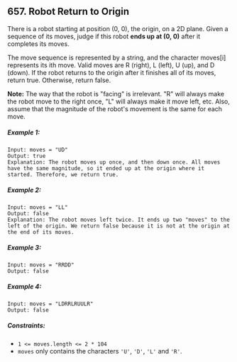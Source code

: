 ## 657. Robot Return to Origin

There is a robot starting at position (0, 0), the origin, on a 2D plane. Given a sequence of its moves, judge if this robot **ends up at (0, 0)** after it completes its moves.

The move sequence is represented by a string, and the character moves[i] represents its ith move. Valid moves are R (right), L (left), U (up), and D (down). If the robot returns to the origin after it finishes all of its moves, return true. Otherwise, return false.

**Note:** The way that the robot is "facing" is irrelevant. "R" will always make the robot move to the right once, "L" will always make it move left, etc. Also, assume that the magnitude of the robot's movement is the same for each move.

##### Example 1:
```
Input: moves = "UD"
Output: true
Explanation: The robot moves up once, and then down once. All moves have the same magnitude, so it ended up at the origin where it started. Therefore, we return true.
```
##### Example 2:
```
Input: moves = "LL"
Output: false
Explanation: The robot moves left twice. It ends up two "moves" to the left of the origin. We return false because it is not at the origin at the end of its moves.
```
##### Example 3:
```
Input: moves = "RRDD"
Output: false
```
##### Example 4:
```
Input: moves = "LDRRLRUULR"
Output: false
```

##### Constraints:

* ```1 <= moves.length <= 2 * 104```
* ```moves``` only contains the characters ```'U'```, ```'D'```, ```'L'``` and ```'R'```.